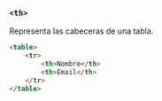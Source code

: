 ### ````<th>````

Representa las cabeceras de una tabla.

````HTML
<table>
    <tr>
        <th>Nombre</th>
        <th>Email</th>
    </tr>
</table>
````